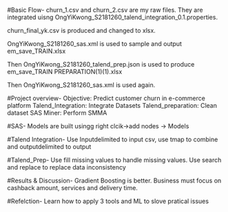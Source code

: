 #Basic Flow-
churn_1.csv and churn_2.csv are my raw files. They are integrated uisng OngYiKwong_S2181260_talend_integration_0.1.properties.

churn_final_yk.csv is produced and changed to xlsx.

OngYiKwong_S2181260_sas.xml is used to sample and output em_save_TRAIN.xlsx

Then OngYiKwong_S2181260_talend_prep.json is used to produce em_save_TRAIN PREPARATION(1)(1).xlsx

Then OngYiKwong_S2181260_sas.xml is used again.

#Project overview-
Objective: Predict customer churn in e-commerce platform
Talend_Integration: Integrate Datasets
Talend_preparation: Clean dataset
SAS Miner: Perform SMMA

#SAS-
Models are built usingg right clcik->add nodes -> Models

#Talend Integration-
Use Inputdelimited to input csv, use tmap to combine and outputdelimited to output

#Talend_Prep-
Use fill missing values to handle missing values. Use search and replace to replace data inconsistency

#Results & Discussion-
Gradient Boosting is better. Business must focus on cashback amount, services and delivery time.

#Refelction-
Learn how to apply 3 tools and ML to slove pratical issues
